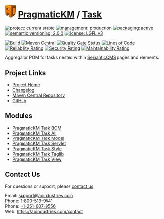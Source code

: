 # [<img src="ao-logo.png" alt="AO Logo" width="35" height="40">](https://github.com/aoindustries) [PragmaticKM](https://github.com/aoindustries/pragmatickm) / [Task](https://github.com/aoindustries/pragmatickm-task)

[![project: current stable](https://pragmatickm.com/ao-badges/project-current-stable.svg)](https://aoindustries.com/life-cycle#project-current-stable)
[![management: production](https://pragmatickm.com/ao-badges/management-production.svg)](https://aoindustries.com/life-cycle#management-production)
[![packaging: active](https://pragmatickm.com/ao-badges/packaging-active.svg)](https://aoindustries.com/life-cycle#packaging-active)  
[![semantic versioning: 2.0.0](https://pragmatickm.com/ao-badges/semver-2.0.0.svg)](http://semver.org/spec/v2.0.0.html)
[![license: LGPL v3](https://pragmatickm.com/ao-badges/license-lgpl-3.0.svg)](https://www.gnu.org/licenses/lgpl-3.0)

[![Build](https://github.com/aoindustries/pragmatickm-task/workflows/Build/badge.svg?branch=1.x)](https://github.com/aoindustries/pragmatickm-task/actions?query=workflow%3ABuild)
[![Maven Central](https://maven-badges.herokuapp.com/maven-central/com.pragmatickm/pragmatickm-task/badge.svg)](https://maven-badges.herokuapp.com/maven-central/com.pragmatickm/pragmatickm-task)
[![Quality Gate Status](https://sonarcloud.io/api/project_badges/measure?branch=1.x&project=com.pragmatickm%3Apragmatickm-task&metric=alert_status)](https://sonarcloud.io/dashboard?branch=1.x&id=com.pragmatickm%3Apragmatickm-task)
[![Lines of Code](https://sonarcloud.io/api/project_badges/measure?branch=1.x&project=com.pragmatickm%3Apragmatickm-task&metric=ncloc)](https://sonarcloud.io/component_measures?branch=1.x&id=com.pragmatickm%3Apragmatickm-task&metric=ncloc)  
[![Reliability Rating](https://sonarcloud.io/api/project_badges/measure?branch=1.x&project=com.pragmatickm%3Apragmatickm-task&metric=reliability_rating)](https://sonarcloud.io/component_measures?branch=1.x&id=com.pragmatickm%3Apragmatickm-task&metric=Reliability)
[![Security Rating](https://sonarcloud.io/api/project_badges/measure?branch=1.x&project=com.pragmatickm%3Apragmatickm-task&metric=security_rating)](https://sonarcloud.io/component_measures?branch=1.x&id=com.pragmatickm%3Apragmatickm-task&metric=Security)
[![Maintainability Rating](https://sonarcloud.io/api/project_badges/measure?branch=1.x&project=com.pragmatickm%3Apragmatickm-task&metric=sqale_rating)](https://sonarcloud.io/component_measures?branch=1.x&id=com.pragmatickm%3Apragmatickm-task&metric=Maintainability)

Aggregator POM for tasks nested within [SemanticCMS](https://github.com/aoindustries/semanticcms) pages and elements.

## Project Links
* [Project Home](https://pragmatickm.com/task/)
* [Changelog](https://pragmatickm.com/task/changelog)
* [Maven Central Repository](https://search.maven.org/artifact/com.pragmatickm/pragmatickm-task)
* [GitHub](https://github.com/aoindustries/pragmatickm-task)

## Modules
* [PragmaticKM Task BOM](https://github.com/aoindustries/pragmatickm-task-bom)
* [PragmaticKM Task All](https://github.com/aoindustries/pragmatickm-task-all)
* [PragmaticKM Task Model](https://github.com/aoindustries/pragmatickm-task-model)
* [PragmaticKM Task Servlet](https://github.com/aoindustries/pragmatickm-task-servlet)
* [PragmaticKM Task Style](https://github.com/aoindustries/pragmatickm-task-style)
* [PragmaticKM Task Taglib](https://github.com/aoindustries/pragmatickm-task-taglib)
* [PragmaticKM Task View](https://github.com/aoindustries/pragmatickm-task-view)

## Contact Us
For questions or support, please [contact us](https://aoindustries.com/contact):

Email: [support@aoindustries.com](mailto:support@aoindustries.com)  
Phone: [1-800-519-9541](tel:1-800-519-9541)  
Phone: [+1-251-607-9556](tel:+1-251-607-9556)  
Web: https://aoindustries.com/contact
